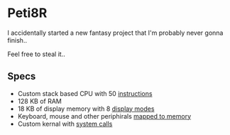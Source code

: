 Peti8R
======

I accidentally started a new fantasy project that I'm probably never gonna finish..

Feel free to steal it..

Specs
-----
 - Custom stack based CPU with 50 [instructions](./docs/isa.md)
 - 128 KB of RAM
 - 18 KB of display memory with 8 [display modes](./docs/display.md)
 - Keyboard, mouse and other periphirals [mapped to memory](./docs/memmap.md)
 - Custom kernal with [system calls](./docs/syscalls.md)
